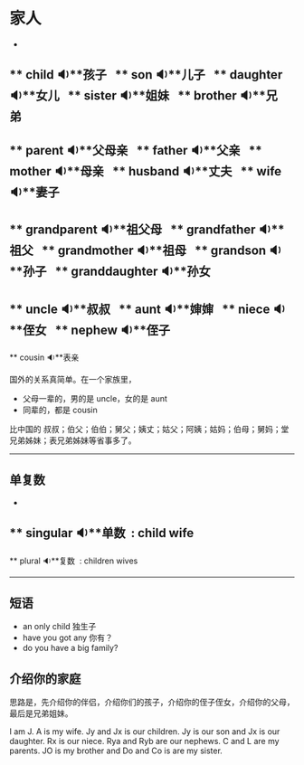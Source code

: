 # 家人

- 
**<span id="english"> child <span class="point">:sound:</span></span>**孩子&nbsp;&nbsp;
**<span id="english"> son <span class="point">:sound:</span></span>**儿子&nbsp;&nbsp;
**<span id="english"> daughter <span class="point">:sound:</span></span>**女儿&nbsp;&nbsp;
**<span id="english"> sister <span class="point">:sound:</span></span>**姐妹&nbsp;&nbsp;
**<span id="english"> brother <span class="point">:sound:</span></span>**兄弟&nbsp;&nbsp;
- 
**<span id="english"> parent <span class="point">:sound:</span></span>**父母亲&nbsp;&nbsp;
**<span id="english"> father <span class="point">:sound:</span></span>**父亲&nbsp;&nbsp;
**<span id="english"> mother <span class="point">:sound:</span></span>**母亲&nbsp;&nbsp;
**<span id="english"> husband <span class="point">:sound:</span></span>**丈夫&nbsp;&nbsp;
**<span id="english"> wife <span class="point">:sound:</span></span>**妻子&nbsp;&nbsp;
- 
**<span id="english"> grandparent <span class="point">:sound:</span></span>**祖父母&nbsp;&nbsp;
**<span id="english"> grandfather <span class="point">:sound:</span></span>**祖父&nbsp;&nbsp;
**<span id="english"> grandmother <span class="point">:sound:</span></span>**祖母&nbsp;&nbsp;
**<span id="english"> grandson <span class="point">:sound:</span></span>**孙子&nbsp;&nbsp;
**<span id="english"> granddaughter <span class="point">:sound:</span></span>**孙女&nbsp;&nbsp;
- 
**<span id="english"> uncle <span class="point">:sound:</span></span>**叔叔&nbsp;&nbsp;
**<span id="english"> aunt <span class="point">:sound:</span></span>**婶婶&nbsp;&nbsp;
**<span id="english"> niece <span class="point">:sound:</span></span>**侄女&nbsp;&nbsp;
**<span id="english"> nephew <span class="point">:sound:</span></span>**侄子&nbsp;&nbsp;
- 
**<span id="english"> cousin <span class="point">:sound:</span></span>**表亲&nbsp;&nbsp;


国外的关系真简单。在一个家族里，

- 父母一辈的，男的是 uncle，女的是 aunt
- 同辈的，都是 cousin

比中国的 叔叔；伯父；伯伯；舅父；姨丈；姑父；阿姨；姑妈；伯母；舅妈；堂兄弟姊妹；表兄弟姊妹等省事多了。

---

## 单复数

- 
**<span id="english"> singular <span class="point">:sound:</span></span>**单数&nbsp;&nbsp;: child wife
- 
**<span id="english"> plural <span class="point">:sound:</span></span>**复数&nbsp;&nbsp;: children wives

---


## 短语

- an only child 独生子
- have you got any 你有？
- do you have a big family?

## 介绍你的家庭

思路是，先介绍你的伴侣，介绍你们的孩子，介绍你的侄子侄女，介绍你的父母，最后是兄弟姐妹。


I am J. A is my wife. Jy and Jx is our children. Jy is our son and Jx is our daughter. Rx is our niece. Rya and Ryb are our nephews. C and L are my parents. JO is my brother and Do and Co is are my sister.
